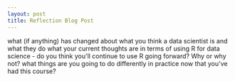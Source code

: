```yaml
---
layout: post
title: Reflection Blog Post 
---
```

what (if anything) has changed about what you think a data scientist is and what they do
what your current thoughts are in terms of using R for data science - do you think you'll continue to use R going forward?  Why or why not?
what things are you going to do differently in practice now that you've had this course?
